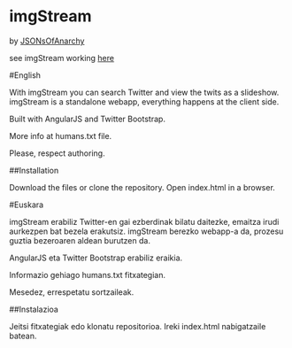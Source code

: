 imgStream
=========

by [JSONsOfAnarchy](https://twitter.com/JSONsOfAnarchy)

see imgStream working [here](http://jimakker.github.com/imgStream/)

#English

With imgStream you can search Twitter and view the twits as a slideshow. imgStream is a standalone webapp, everything happens at the client side.

Built with AngularJS and Twitter Bootstrap.

More info at humans.txt file.

Please, respect authoring.

##Installation

Download the files or clone the repository. Open index.html in a browser.


#Euskara

imgStream erabiliz Twitter-en gai ezberdinak bilatu daitezke, emaitza irudi aurkezpen bat bezela erakutsiz. imgStream berezko webapp-a da, prozesu guztia bezeroaren aldean burutzen da.

AngularJS eta Twitter Bootstrap erabiliz eraikia.

Informazio gehiago humans.txt fitxategian.

Mesedez, errespetatu sortzaileak.

##Instalazioa

Jeitsi fitxategiak edo klonatu repositorioa. Ireki index.html nabigatzaile batean.
